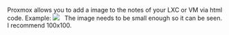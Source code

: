 Proxmox allows you to add a image to the notes of your LXC or VM via html code.
Example: <code><img src='url' /> </code>
The image needs to be small enough so it can be seen. I recommend 100x100.

